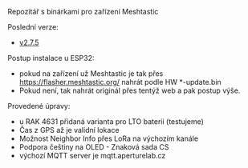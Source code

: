 Repozitář s binárkami pro zařízení Meshtastic

Poslední verze:
- <a href="https://github.com/QuadrifoglioVerde/msh-fw-release/tree/main/firmware-2.7.5.9d75ef4" target="_blank">v2.7.5</a>

Postup instalace u ESP32:
- pokud na zařízení už Meshtastic je tak přes https://flasher.meshtastic.org/ nahrát podle HW *-update.bin
- Pokud není, tak nahrát originál přes tentýž web a pak postup výše.

Provedené úpravy:
- u RAK 4631 přidaná varianta pro LTO baterii (testujeme)
- Čas z GPS až je validní lokace 
- Možnost Neighbor Info přes LoRa na výchozím kanále
- Podpora češtiny na OLED - Znaková sada CS
- výchozí MQTT server je mqtt.aperturelab.cz

